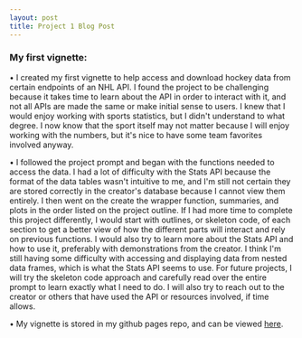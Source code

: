 ```yaml
---
layout: post
title: Project 1 Blog Post
---
```


### My first vignette: 
• I created my first vignette to help access and download hockey data from certain endpoints of an NHL API. I found the project to be challenging because it takes time to learn about the API in order to interact with it, and not all APIs are made the same or make initial sense to users. I knew that I would enjoy working with sports statistics, but I didn't understand to what degree. I now know that the sport itself may not matter because I will enjoy working with the numbers, but it's nice to have some team favorites involved anyway.

• I followed the project prompt and began with the functions needed to access the data. I had a lot of difficulty with the Stats API because the format of the data tables wasn't intuitive to me, and I'm still not certain they are stored correctly in the creator's database because I cannot view them entirely. I then went on the create the wrapper function, summaries, and plots in the order listed on the project outline. If I had more time to complete this project differently, I would start with outlines, or skeleton code, of each section to get a better view of how the different parts will interact and rely on previous functions. I would also try to learn more about the Stats API and how to use it, preferably with demonstrations from the creator. I think I'm still having some difficulty with accessing and displaying data from nested data frames, which is what the Stats API seems to use. For future projects, I will try the skeleton code approach and carefully read over the entire prompt to learn exactly what I need to do. I will also try to reach out to the creator or others that have used the API or resources involved, if time allows.
  
• My vignette is stored in my github pages repo, and can be viewed [here](https://github.com/kmlopez12/ST558-Project1).

